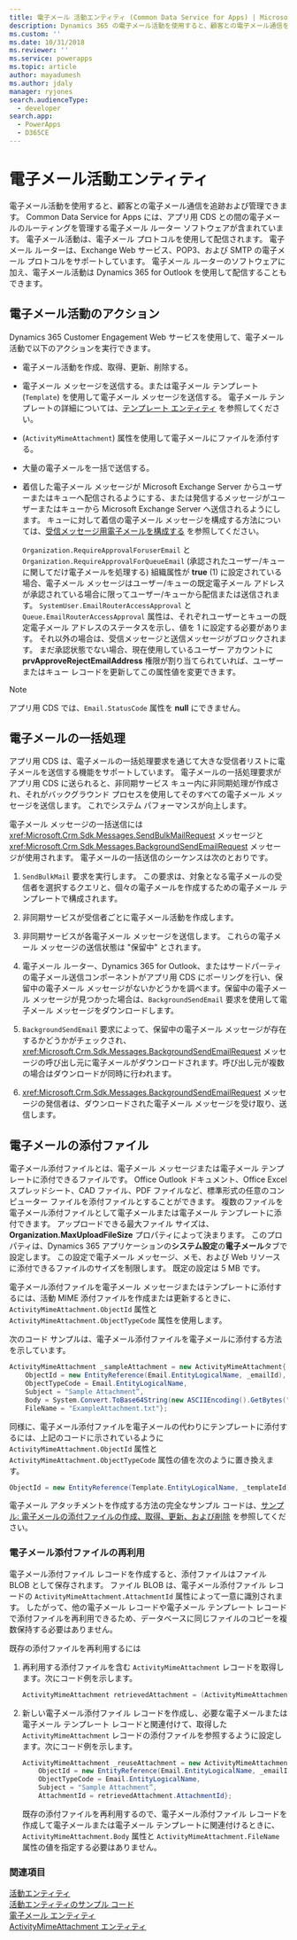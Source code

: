 ```yaml
---
title: 電子メール 活動エンティティ (Common Data Service for Apps) | Microsoft Docs
description: Dynamics 365 の電子メール活動を使用すると、顧客との電子メール通信を追跡および管理することができます。
ms.custom: ''
ms.date: 10/31/2018
ms.reviewer: ''
ms.service: powerapps
ms.topic: article
author: mayadumesh
ms.author: jdaly
manager: ryjones
search.audienceType:
  - developer
search.app:
  - PowerApps
  - D365CE
---
```

# <a name="email-activity-entities"></a>電子メール活動エンティティ

電子メール活動を使用すると、顧客との電子メール通信を追跡および管理できます。 Common Data Service for Apps には、アプリ用 CDS との間の電子メールのルーティングを管理する電子メール ルーター ソフトウェアが含まれています。 電子メール活動は、電子メール プロトコルを使用して配信されます。 電子メール ルーターは、Exchange Web サービス、POP3、および SMTP の電子メール プロトコルをサポートしています。 電子メール ルーターのソフトウェアに加え、電子メール活動は Dynamics 365 for Outlook を使用して配信することもできます。  
  
<a name="Actions"></a>   

## <a name="actions-on-an-email-activity"></a>電子メール活動のアクション  
 Dynamics 365 Customer Engagement Web サービスを使用して、電子メール活動で以下のアクションを実行できます。  
  
- 電子メール活動を作成、取得、更新、削除する。  
  
- 電子メール メッセージを送信する。または電子メール テンプレート (`Template`) を使用して電子メール メッセージを送信する。 電子メール テンプレートの詳細については、[テンプレート エンティティ](/reference/entities/template.md) を参照してください。  
  
- (`ActivityMimeAttachment`) 属性を使用して電子メールにファイルを添付する。  
  
- 大量の電子メールを一括で送信する。  
  
- 着信した電子メール メッセージが Microsoft Exchange Server からユーザーまたはキューへ配信されるようにする、または発信するメッセージがユーザーまたはキューから Microsoft Exchange Server へ送信されるようにします。 キューに対して着信の電子メール メッセージを構成する方法については、[受信メッセージ用電子メールを構成する](/dynamics365/customer-engagement/developer/configure-email-incoming-messages) を参照してください。  
  
   `Organization.RequireApprovalForuserEmail` と `Organization.RequireApprovalForQueueEmail` (承認されたユーザー/キューに関してだけ電子メールを処理する) 組織属性が **true** (1) に設定されている場合、電子メール メッセージはユーザー/キューの既定電子メール アドレスが承認されている場合に限ってユーザー/キューから配信または送信されます。 `SystemUser.EmailRouterAccessApproval` と `Queue.EmailRouterAccessApproval` 属性は、それぞれユーザーとキューの既定電子メール アドレスのステータスを示し、値を 1 に設定する必要があります。 それ以外の場合は、受信メッセージと送信メッセージがブロックされます。 まだ承認状態でない場合、現在使用しているユーザー アカウントに **prvApproveRejectEmailAddress** 権限が割り当てられていれば、ユーザーまたはキュー レコードを更新してこの属性値を変更できます。
  
> [!NOTE]
>  アプリ用 CDS では、`Email.StatusCode` 属性を **null** にできません。  
  
<a name="BulkE-Mail"></a>   

## <a name="bulk-email"></a>電子メールの一括処理  
 アプリ用 CDS は、電子メールの一括処理要求を通じて大きな受信者リストに電子メールを送信する機能をサポートしています。 電子メールの一括処理要求がアプリ用 CDS に送られると、非同期サービス キュー内に非同期処理が作成され、それがバックグラウンド プロセスを使用してそのすべての電子メール メッセージを送信します。 これでシステム パフォーマンスが向上します。  
  
 電子メール メッセージの一括送信には <xref:Microsoft.Crm.Sdk.Messages.SendBulkMailRequest> メッセージと <xref:Microsoft.Crm.Sdk.Messages.BackgroundSendEmailRequest> メッセージが使用されます。 電子メールの一括送信のシーケンスは次のとおりです。  
  
1. `SendBulkMail` 要求を実行します。 この要求は、対象となる電子メールの受信者を選択するクエリと、個々の電子メールを作成するための電子メール テンプレートで構成されます。  
  
2. 非同期サービスが受信者ごとに電子メール活動を作成します。  
  
3. 非同期サービスが各電子メール メッセージを送信します。 これらの電子メール メッセージの送信状態は "保留中" とされます。  
  
4. 電子メール ルーター、Dynamics 365 for Outlook、またはサードパーティの電子メール送信コンポーネントがアプリ用 CDS にポーリングを行い、保留中の電子メール メッセージがないかどうかを調べます。保留中の電子メール メッセージが見つかった場合は、`BackgroundSendEmail` 要求を使用して電子メール メッセージをダウンロードします。  
  
5. `BackgroundSendEmail` 要求によって、保留中の電子メール メッセージが存在するかどうかがチェックされ、<xref:Microsoft.Crm.Sdk.Messages.BackgroundSendEmailRequest> メッセージの呼び出し元に電子メールがダウンロードされます。呼び出し元が複数の場合はダウンロードが同時に行われます。  
  
6. <xref:Microsoft.Crm.Sdk.Messages.BackgroundSendEmailRequest> メッセージの発信者は、ダウンロードされた電子メール メッセージを受け取り、送信します。  
  
<a name="E-MailAttachments"></a>   
## <a name="email-attachments"></a>電子メールの添付ファイル  
 電子メール添付ファイルとは、電子メール メッセージまたは電子メール テンプレートに添付できるファイルです。 Office Outlook ドキュメント、Office Excel スプレッドシート、CAD ファイル、PDF ファイルなど、標準形式の任意のコンピューター ファイルを添付ファイルとすることができます。 複数のファイルを電子メール添付ファイルとして電子メールまたは電子メール テンプレートに添付できます。 アップロードできる最大ファイル サイズは、**Organization.MaxUploadFileSize** プロパティによって決まります。 このプロパティは、Dynamics 365 アプリケーションの**システム設定**の**電子メール**タブで設定します。 この設定で電子メール メッセージ、メモ、および Web リソースに添付できるファイルのサイズを制限します。 既定の設定は 5 MB です。 
  
 電子メール添付ファイルを電子メール メッセージまたはテンプレートに添付するには、活動 MIME 添付ファイルを作成または更新するときに、`ActivityMimeAttachment.ObjectId` 属性と `ActivityMimeAttachment.ObjectTypeCode` 属性を使用します。  
  
 次のコード サンプルは、電子メール添付ファイルを電子メールに添付する方法を示しています。  
  
```csharp  
ActivityMimeAttachment _sampleAttachment = new ActivityMimeAttachment{  
    ObjectId = new EntityReference(Email.EntityLogicalName, _emailId),  
    ObjectTypeCode = Email.EntityLogicalName,  
    Subject = "Sample Attachment”,  
    Body = System.Convert.ToBase64String(new ASCIIEncoding().GetBytes("Example Attachment")),  
    FileName = "ExampleAttachment.txt"};  
```  
  
 同様に、電子メール添付ファイルを電子メールの代わりにテンプレートに添付するには、上記のコードに示されているように `ActivityMimeAttachment.ObjectId` 属性と `ActivityMimeAttachment.ObjectTypeCode` 属性の値を次のように置き換えます。  
  
```csharp  
ObjectId = new EntityReference(Template.EntityLogicalName, _templateId), ObjectTypeCode = Template.EntityLogicalName,  
```  
  
 電子メール アタッチメントを作成する方法の完全なサンプル コードは、[サンプル: 電子メールの添付ファイルの作成、取得、更新、および削除](/dynamics365/customer-engagement/developer/sample-create-retrieve-update-delete-email-attachment) を参照してください。  
  
### <a name="reusing-email-attachments"></a>電子メール添付ファイルの再利用  
 電子メール添付ファイル レコードを作成すると、添付ファイルはファイル BLOB として保存されます。 ファイル BLOB は、電子メール添付ファイル レコードの `ActivityMimeAttachment.AttachmentId` 属性によって一意に識別されます。 したがって、他の電子メール レコードや電子メール テンプレート レコードで添付ファイルを再利用できるため、データベースに同じファイルのコピーを複数保持する必要はありません。  
  
 既存の添付ファイルを再利用するには  
  
1.  再利用する添付ファイルを含む `ActivityMimeAttachment` レコードを取得します。次にコード例を示します。  
  
    ```csharp  
    ActivityMimeAttachment retrievedAttachment = (ActivityMimeAttachment)_serviceProxy.Retrieve(ActivityMimeAttachment.EntityLogicalName, _emailAttachmentId, new ColumnSet(true));  
    ```  
  
2.  新しい電子メール添付ファイル レコードを作成し、必要な電子メールまたは電子メール テンプレート レコードと関連付けて、取得した `ActivityMimeAttachment` レコードの添付ファイルを参照するように設定します。次にコード例を示します。  
  
    ```csharp  
    ActivityMimeAttachment _reuseAttachment = new ActivityMimeAttachment{  
        ObjectId = new EntityReference(Email.EntityLogicalName, _emailId),  
        ObjectTypeCode = Email.EntityLogicalName,  
        Subject = "Sample Attachment”,  
        AttachmentId = retrievedAttachment.AttachmentId};  
    ```  
  
     既存の添付ファイルを再利用するので、電子メール添付ファイル レコードを作成して電子メールまたは電子メール テンプレートに関連付けるときに、`ActivityMimeAttachment.Body` 属性と `ActivityMimeAttachment.FileName` 属性の値を指定する必要はありません。  
  
### <a name="see-also"></a>関連項目  
 [活動エンティティ](activity-entities.md)   
 [活動エンティティのサンプル コード](/dynamics365/customer-engagement/developer/sample-code-activity-entities)   
 [電子メール エンティティ](/reference/entities/email.md)   
 [ActivityMimeAttachment エンティティ](/reference/entities/activitymimeattachment.md)
